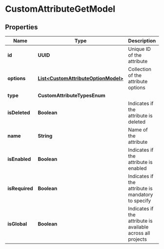 

# CustomAttributeGetModel


## Properties

| Name | Type | Description | Notes |
|------------ | ------------- | ------------- | -------------|
|**id** | **UUID** | Unique ID of the attribute |  [optional] |
|**options** | [**List&lt;CustomAttributeOptionModel&gt;**](CustomAttributeOptionModel.md) | Collection of the attribute options |  [optional] |
|**type** | **CustomAttributeTypesEnum** |  |  |
|**isDeleted** | **Boolean** | Indicates if the attribute is deleted |  [optional] |
|**name** | **String** | Name of the attribute |  [optional] |
|**isEnabled** | **Boolean** | Indicates if the attribute is enabled |  [optional] |
|**isRequired** | **Boolean** | Indicates if the attribute is mandatory to specify |  [optional] |
|**isGlobal** | **Boolean** | Indicates if the attribute is available across all projects |  [optional] |



